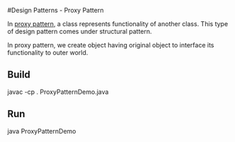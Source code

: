 #Design Patterns - Proxy Pattern

In [proxy pattern](http://www.tutorialspoint.com/design_pattern/proxy_pattern.htm), a class represents functionality of another class. This type of design pattern comes under structural pattern.

In proxy pattern, we create object having original object to interface its functionality to outer world.

## Build

javac -cp . ProxyPatternDemo.java

## Run

java ProxyPatternDemo